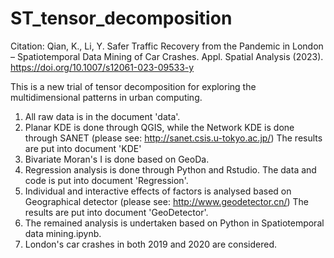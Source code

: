# ST_tensor_decomposition
Citation: Qian, K., Li, Y. Safer Traffic Recovery from the Pandemic in London – Spatiotemporal Data Mining of Car Crashes. Appl. Spatial Analysis (2023). https://doi.org/10.1007/s12061-023-09533-y

This is a new trial of tensor decomposition for exploring the multidimensional patterns in urban computing.
1. All raw data is in the document 'data'.
2. Planar KDE is done through QGIS, while the Network KDE is done through SANET (please see: http://sanet.csis.u-tokyo.ac.jp/)
The results are put into document 'KDE'
3. Bivariate Moran's I is done based on GeoDa.
4. Regression analysis is done through Python and Rstudio.
The data and code is put into document 'Regression'.
5. Individual and interactive effects of factors is analysed based on Geographical detector (please see: http://www.geodetector.cn/)
The results are put into document 'GeoDetector'.
6. The remained analysis is undertaken based on Python in Spatiotemporal data mining.ipynb.
7. London's car crashes in both 2019 and 2020 are considered.
